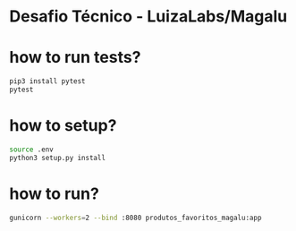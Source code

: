 # Desafio Técnico - LuizaLabs/Magalu

# how to run tests?

```bash
pip3 install pytest
pytest 
```



# how to setup?

```bash
source .env
python3 setup.py install 
```

# how to run?

```bash
gunicorn --workers=2 --bind :8080 produtos_favoritos_magalu:app
```